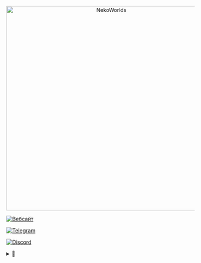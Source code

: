 <div align="center">
	<p>
		<a href="https://nekocorp.gq"><img src="https://i.ibb.co/BzV3rmv/2.png" width="546" alt="NekoWorlds" /></a>
	<p>
</div>

[![Вебсайт](https://user-images.githubusercontent.com/36849286/161177978-328d6364-c28a-4e91-a9a6-cb16fafe464d.svg)](https://nekocorp.gq/)

[![Telegram](https://user-images.githubusercontent.com/36849286/161178042-5b9c0375-ea76-4a8e-a6fc-4bda5c971e7c.svg)](https://nekocorp.gq/tg)

[![Discord](https://user-images.githubusercontent.com/36849286/161178019-9b1c4d81-f566-40e6-a166-739b7cf6b298.svg)](https://nekocorp.gq/ds)

<details>
<summary><b>💫</b></summary>
	
# Контакты

![Wesleezz69](https://i.ibb.co/0r7LdFY/My-project-1.png) - **Wesleezz69** <br>
[Telegram](https://t.me/wesleezz)
	
![Klore](https://i.ibb.co/8MnpdRR/My-project.png) - **Klore** <br>
[Telegram](https://t.me/newdlez)
</details>

<!--- Ссылки Взято с [Pepeland](https://github.com/pepelandnet/.github/blob/main/profile/readme.md) ---!>

